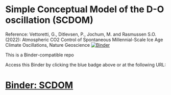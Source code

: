# Simple Conceptual Model of the D-O oscillation (SCDOM)

Reference: Vettoretti, G., Ditlevsen, P., Jochum, M. and Rasmussen S.O. (2022): Atmospheric CO2 Control of Spontaneous Millennial-Scale Ice Age Climate Oscillations, Nature Geoscience
[![Binder](https://mybinder.org/badge_logo.svg)](https://mybinder.org/v2/gh/guidov/scdom/main?filepath=index.ipynb)

This is a Binder-compatible repo

Access this Binder by clicking the blue badge above or at the following URL:

[Binder: SCDOM](https://mybinder.org/v2/gh/guidov/scdom/main?filepath=index.ipynb)
=======
